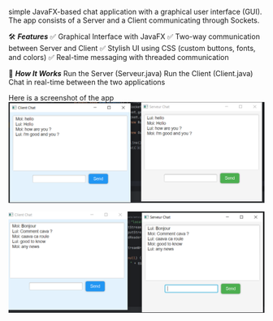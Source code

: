 simple JavaFX-based chat application with a graphical user interface (GUI). The app consists of a Server and a Client communicating through Sockets.

🛠 ***Features***
✅ Graphical Interface with JavaFX
✅ Two-way communication between Server and Client
✅ Stylish UI using CSS (custom buttons, fonts, and colors)
✅ Real-time messaging with threaded communication

📜 ***How It Works***
Run the Server (Serveur.java)
Run the Client (Client.java)
Chat in real-time between the two applications

Here is a screenshot of the app 
<img src="captures/capture.png">

<img src="captures/capture1.png">